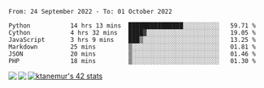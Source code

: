 <!--START_SECTION:waka-->

```text
From: 24 September 2022 - To: 01 October 2022

Python           14 hrs 13 mins  ███████████████░░░░░░░░░░   59.71 %
Cython           4 hrs 32 mins   ████▓░░░░░░░░░░░░░░░░░░░░   19.05 %
JavaScript       3 hrs 9 mins    ███▒░░░░░░░░░░░░░░░░░░░░░   13.25 %
Markdown         25 mins         ▒░░░░░░░░░░░░░░░░░░░░░░░░   01.81 %
JSON             20 mins         ▒░░░░░░░░░░░░░░░░░░░░░░░░   01.46 %
PHP              18 mins         ▒░░░░░░░░░░░░░░░░░░░░░░░░   01.30 %
```

<!--END_SECTION:waka-->
<a href="https://github.com/anuraghazra/github-readme-stats">
  <img align="left" src="https://github-readme-stats.vercel.app/api?username=Tanesan&count_private=true&show_icons=true" />
<img align="left" src="https://github-readme-stats.vercel.app/api/top-langs/?username=Tanesan" />
</a>

[![ktanemur's 42 stats](https://badge42.vercel.app/api/v2/cl1wslf6s002109l771rng2w8/stats?cursusId=21&coalitionId=62)](https://github.com/JaeSeoKim/badge42)
